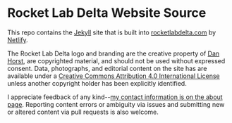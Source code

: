 # Rocket Lab Delta Website Source

This repo contains the [Jekyll][1] site that is built into [rocketlabdelta.com][2] by [Netlify][3].

The Rocket Lab Delta logo and branding are the creative property of [Dan Horst][4], are copyrighted material, and should not be used without expressed consent.
Data, photographs, and editorial content on the site has are available under a [Creative Commons Attribution 4.0 International License][5] unless another copyright holder has been explicitly identified.

I appreciate feedback of any kind--[my contact information is on the about page][6].
Reporting content errors or ambiguity via issues and submitting new or altered content via pull requests is also welcome.

[1]: https://jekyllrb.com/
[2]: https://rocketlabdelta.com/
[3]: https://www.netlify.com/
[4]: https://www.danhorst.com/
[5]: http://creativecommons.org/licenses/by/4.0/
[6]: https://rocketlabdelta.com/about/#contact
